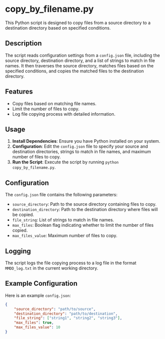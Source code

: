 # copy_by_filename.py

This Python script is designed to copy files from a source directory to a destination directory based on specified conditions.

## Description

The script reads configuration settings from a `config.json` file, including the source directory, destination directory, and a list of strings to match in file names. It then traverses the source directory, matches files based on the specified conditions, and copies the matched files to the destination directory.

## Features

- Copy files based on matching file names.
- Limit the number of files to copy.
- Log file copying process with detailed information.

## Usage

1. **Install Dependencies**: Ensure you have Python installed on your system.
2. **Configuration**: Edit the `config.json` file to specify your source and destination directories, strings to match in file names, and maximum number of files to copy.
3. **Run the Script**: Execute the script by running `python copy_by_filename.py`.

## Configuration

The `config.json` file contains the following parameters:

- `source_directory`: Path to the source directory containing files to copy.
- `destination_directory`: Path to the destination directory where files will be copied.
- `file_string`: List of strings to match in file names.
- `max_files`: Boolean flag indicating whether to limit the number of files copied.
- `max_files_value`: Maximum number of files to copy.

## Logging

The script logs the file copying process to a log file in the format `MMDD_log.txt` in the current working directory.

## Example Configuration

Here is an example `config.json`:

```json
{
    "source_directory": "path/to/source",
    "destination_directory": "path/to/destination",
    "file_string": ["string1", "string2", "string3"],
    "max_files": true,
    "max_files_value": 10
}
